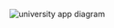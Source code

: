 ![university app diagram](https://github.com/user-attachments/assets/8069a25e-4353-4639-a090-f3ac3824e9fe)

